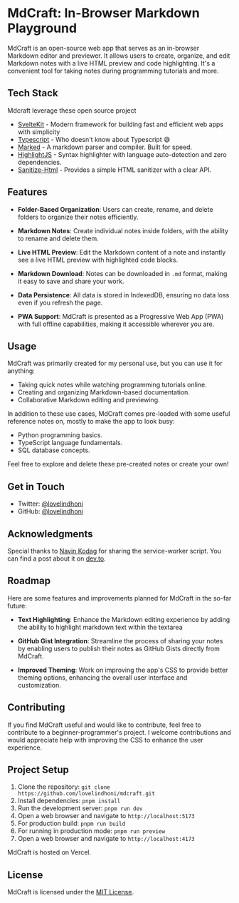 # MdCraft: In-Browser Markdown Playground

MdCraft is an open-source web app that serves as an in-browser Markdown editor and previewer. It allows users to create, organize, and edit Markdown notes with a live HTML preview and code highlighting. It's a convenient tool for taking notes during programming tutorials and more.

## Tech Stack

Mdcraft leverage these open source project

- [SvelteKit](https://kit.svelte.dev) - Modern framework for building fast and
  efficient web apps with simplicity
- [Typescript](https://www.typescriptlang.org/) - Who doesn't know about Typescript 😅
- [Marked](https://marked.js.org/) - A markdown parser and compiler. Built for speed.
- [HighlightJS](https://highlightjs.org/) - Syntax highlighter with language auto-detection and zero dependencies.
- [Sanitize-Html](https://github.com/apostrophecms/sanitize-html) - Provides a simple HTML sanitizer with a clear API.

## Features

- **Folder-Based Organization**: Users can create, rename, and delete folders to organize their notes efficiently.

- **Markdown Notes**: Create individual notes inside folders, with the ability to rename and delete them.

- **Live HTML Preview**: Edit the Markdown content of a note and instantly see a live HTML preview with highlighted code blocks.

- **Markdown Download**: Notes can be downloaded in `.md` format, making it easy to save and share your work.

- **Data Persistence**: All data is stored in IndexedDB, ensuring no data loss even if you refresh the page.

- **PWA Support**: MdCraft is presented as a Progressive Web App (PWA) with full offline capabilities, making it accessible wherever you are.

## Usage

MdCraft was primarily created for my personal use, but you can use it for anything:

- Taking quick notes while watching programming tutorials online.
- Creating and organizing Markdown-based documentation.
- Collaborative Markdown editing and previewing.

In addition to these use cases, MdCraft comes pre-loaded with some useful reference notes on, mostly to make the app to look busy:

- Python programming basics.
- TypeScript language fundamentals.
- SQL database concepts.

Feel free to explore and delete these pre-created notes or create your own!

## Get in Touch

- Twitter: [@lovelindhoni](https://twitter.com/lovelindhoni)
- GitHub: [@lovelindhoni](https://github.com/lovelindhoni)

## Acknowledgments

Special thanks to [Navin Kodag](https://github.com/100lvlmaster) for sharing the service-worker script. You can find a post about it on [dev.to](https://dev.to/100lvlmaster/create-a-pwa-with-sveltekit-svelte-a36).

## Roadmap

Here are some features and improvements planned for MdCraft in the so-far future:

- **Text Highlighting**: Enhance the Markdown editing experience by adding the ability to highlight markdown text within the textarea

- **GitHub Gist Integration**: Streamline the process of sharing your notes by enabling users to publish their notes as GitHub Gists directly from MdCraft.

- **Improved Theming**: Work on improving the app's CSS to provide better theming options, enhancing the overall user interface and customization.

## Contributing

If you find MdCraft useful and would like to contribute, feel free to contribute to a beginner-programmer's project. I welcome contributions and would appreciate help with improving the CSS to enhance the user experience.

## Project Setup

1. Clone the repository: `git clone https://github.com/lovelindhoni/mdcraft.git`
2. Install dependencies: `pnpm install`
3. Run the development server: `pnpm run dev`
4. Open a web browser and navigate to `http://localhost:5173`
5. For production build: `pnpm run build`
6. For running in production mode: `pnpm run preview`
7. Open a web browser and navigate to `http://localhost:4173`

MdCraft is hosted on Vercel.

## License

MdCraft is licensed under the [MIT License](https://mit-license.org).
